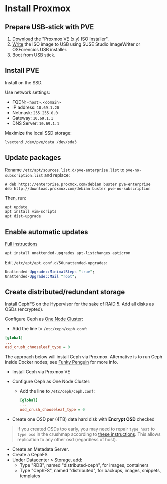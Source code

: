 # Install Proxmox

## Prepare USB-stick with PVE

1. [Download](https://www.proxmox.com/en/downloads) the "Proxmox VE (x.y) ISO Installer".
2. [Write](http://pve.proxmox.com/wiki/Install_from_USB_Stick) the ISO image to USB using SUSE Studio ImageWriter or OSForencics USB installer.
3. Boot from USB stick.

## Install PVE

Install on the SSD.

Use network settings:

- FQDN: `<host>.<domain>`
- IP address: `10.69.1.20`
- Netmask: `255.255.0.0`
- Gateway: `10.69.1.1`
- DNS Server: `10.69.1.1`

Maximize the local SSD storage:

```bash
lvextend /dev/pve/data /dev/sda3
```

## Update packages

Rename `/etc/apt/sources.list.d/pve-enterprise.list` to `pve-no-subscription.list` and replace:

```
# deb https://enterprise.proxmox.com/debian buster pve-enterprise
deb http://download.proxmox.com/debian buster pve-no-subscription
```

Then, run:

```bash
apt update
apt install vim-scripts
apt dist-upgrade
```

## Enable automatic updates

[Full instructions](https://help.ubuntu.com/lts/serverguide/automatic-updates.html)

```bash
apt install unattended-upgrades apt-listchanges apticron
```

Edit `/etc/apt/apt.conf.d/50unattended-upgrades`:

```perl
Unattended-Upgrade::MinimalSteps "true";
Unattended-Upgrade::Mail "root";
```

## Create distributed/redundant storage

Install CephFS on the Hypervisor for the sake of RAID 5. Add all disks as OSDs (encrypted).

Configure Ceph as [One Node Cluster](https://docs.ceph.com/docs/mimic/rados/troubleshooting/troubleshooting-pg/#one-node-cluster):

- Add the line to `/etc/ceph/ceph.conf`:

```ini
[global]
...
osd_crush_chooseleaf_type = 0
```

The approach below will install Ceph via Proxmox. Alternative is to run Ceph inside Docker nodes; see [Funky Penguin](https://geek-cookbook.funkypenguin.co.nz/ha-docker-swarm/shared-storage-ceph/) for more info.

- Install Ceph via Proxmox VE
- Configure Ceph as One Node Cluster:
  - Add the line to `/etc/ceph/ceph.conf`:

    ```ini
    [global]
    ...
    osd_crush_chooseleaf_type = 0
    ```

- Create one OSD per (4TB) data hard disk with **Encrypt OSD** checked

> If you created OSDs too early, you may need to repair `type host` to `type osd` in the crushmap according to [these instructions](https://linoxide.com/linux-how-to/hwto-configure-single-node-ceph-cluster/). This allows replication to any other osd (regardless of host).

- Create an Metadata Server.
- Create a CephFS
- Under Datacenter > Storage, add:
  - Type "RDB", named "distributed-ceph", for images, containers
  - Type "CephFS", named "distributed", for backups, images, snippets, templates
